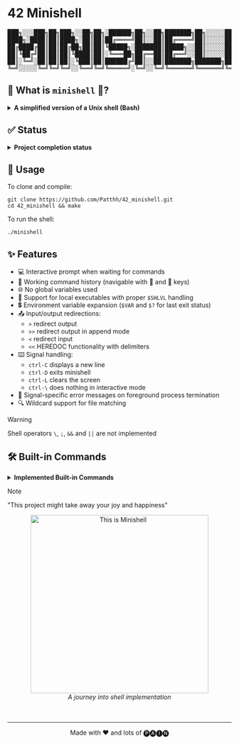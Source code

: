 # 42 Minishell

<div id="desktop-banner">
<pre>
███╗░░░███╗██╗███╗░░██╗██╗░██████╗██╗░░██╗███████╗██╗░░░░░██╗░░░░░
████╗░████║██║████╗░██║██║██╔════╝██║░░██║██╔════╝██║░░░░░██║░░░░░
██╔████╔██║██║██╔██╗██║██║╚█████╗░███████║█████╗░░██║░░░░░██║░░░░░
██║╚██╔╝██║██║██║╚████║██║░╚═══██╗██╔══██║██╔══╝░░██║░░░░░██║░░░░░
██║░╚═╝░██║██║██║░╚███║██║██████╔╝██║░░██║███████╗███████╗███████╗
╚═╝░░░░░╚═╝╚═╝╚═╝░░╚══╝╚═╝╚═════╝░╚═╝░░╚═╝╚══════╝╚══════╝╚══════╝
</pre>
</div>

## 📖 What is `minishell` 🐚?

<details>
<summary><b>A simplified version of a Unix shell (Bash)</b></summary><br>
<p>&nbsp;&nbsp;&nbsp;&nbsp;&nbsp;&nbsp;&nbsp;&nbsp;Minishell is a project associated with the curriculum of École 42, a coding school known for its project-based learning approach.
The Minishell project uses the C programming language to create a simplified version of the Unix shell (Bash).
The goal of this project is to teach students about imperative programming, Unix system calls, and rigorous coding techniques while also assisting them in understanding how shells function.
</p>
</details>

## ✅ Status

<details>
<summary><b>Project completion status</b></summary><br>
<p align="center">
Completed on : 2025-01-27 <br><br>
<img src="https://i.ibb.co/MkpXyMXp/image.png" alt="Project Status">
</p>
</details>

## 🚀 Usage

To clone and compile:
```shell
git clone https://github.com/Patthh/42_minishell.git
cd 42_minishell && make
```

To run the shell:
```shell
./minishell
```

## ✨ Features

- 💻 Interactive prompt when waiting for commands
- 📜 Working command history (navigable with 🔼 and 🔽 keys)
- 🌐 No global variables used
- 📁 Support for local executables with proper `$SHLVL` handling
- 💲 Environment variable expansion (`$VAR` and `$?` for last exit status)
- 📤 Input/output redirections:
  - `>` redirect output
  - `>>` redirect output in append mode
  - `<` redirect input
  - `<<` HEREDOC functionality with delimiters
- ⌨️ Signal handling:
  - `ctrl-C` displays a new line
  - `ctrl-D` exits minishell
  - `ctrl-L` clears the screen
  - `ctrl-\` does nothing in interactive mode
- 🚨 Signal-specific error messages on foreground process termination
- 🔍 Wildcard support for file matching

> [!WARNING]
> Shell operators `\`, `;`, `&&` and `||` are not implemented

## 🛠️ Built-in Commands

<details>
<summary><b>Implemented Built-in Commands</b></summary><br>
<p>Here are the built-in commands implemented in this Minishell:</p>

| Command | Description |
|---------|-------------|
| 🗣️ `echo` | Displays text; handles `-n` option |
| 📂 `cd` | Changes directory; supports relative/absolute paths |
| 📍 `pwd` | Prints current working directory |
| ⚙️ `export` | Sets/displays environment variables |
| 🗑️ `unset` | Unsets environment variables |
| 📋 `env` | Displays environment variables |
| 🚪 `exit` | Exits shell; handles exit codes |

</details>

> [!NOTE]
> "This project might take away your joy and happiness"

<div align="center">
  <img src="https://media1.tenor.com/m/MYZgsN2TDJAAAAAC/this-is.gif" width="400" alt="This is Minishell">
  <br>
  <i>A journey into shell implementation</i><br><br><br>
</div>

---
<div align="center">
  <p>Made with ❤️ and lots of 🅟🅐🅘🅝</p>
</div>

